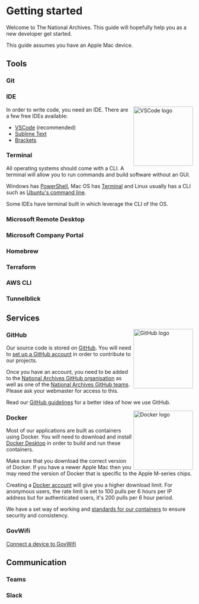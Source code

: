# Getting started

Welcome to The National Archives. This guide will hopefully help you as a new developer get started.

This guide assumes you have an Apple Mac device.

## Tools

### Git

### IDE

<img src="https://upload.wikimedia.org/wikipedia/commons/thumb/9/9a/Visual_Studio_Code_1.35_icon.svg/150px-Visual_Studio_Code_1.35_icon.svg.png" alt="VSCode logo" title="VSCode" width="160" align="right">

In order to write code, you need an IDE. There are a few free IDEs available:

- [VSCode](https://code.visualstudio.com/) (recommended)
- [Sublime Text](https://www.sublimetext.com)
- [Brackets](https://brackets.io/)

### Terminal

All operating systems should come with a CLI. A terminal will allow you to run commands and build software without an GUI.

Windows has [PowerShell](https://learn.microsoft.com/en-us/powershell/), Mac OS has [Terminal](https://support.apple.com/en-gb/guide/terminal/apd5265185d-f365-44cb-8b09-71a064a42125/mac) and Linux usually has a CLI such as [Ubuntu's command line](https://ubuntu.com/tutorials/command-line-for-beginners).

Some IDEs have terminal built in which leverage the CLI of the OS.

### Microsoft Remote Desktop

### Microsoft Company Portal

### Homebrew

### Terraform

### AWS CLI

### Tunnelblick

## Services

<img src="https://upload.wikimedia.org/wikipedia/commons/thumb/c/c2/GitHub_Invertocat_Logo.svg/400px-GitHub_Invertocat_Logo.svg.png" alt="GitHub logo" title="GitHub" width="160" align="right">

### GitHub

Our source code is stored on [GitHub](https://github.com/). You will need to [set up a GitHub account](https://github.com/join) in order to contribute to our projects.

Once you have an account, you need to be added to the [National Archives GitHub organisation](https://github.com/nationalarchives) as well as one of the [National Archives GitHub teams](https://github.com/orgs/nationalarchives/teams). Please ask your webmaster for access to this.

Read our [GitHub guidelines](/developer-handbook/third-party/github/) for a better idea of how we use GitHub.

<img src="https://upload.wikimedia.org/wikipedia/en/thumb/f/f4/Docker_logo.svg/240px-Docker_logo.svg.png" alt="Docker logo" title="Docker" width="160" align="right">

### Docker

Most of our applications are built as containers using Docker. You will need to download and install [Docker Desktop](https://www.docker.com/) in order to build and run these containers.

Make sure that you download the correct version of Docker. If you have a newer Apple Mac then you may need the version of Docker that is specific to the Apple M-series chips.

Creating a [Docker account](https://hub.docker.com/signup) will give you a higher download limit. For anonymous users, the rate limit is set to 100 pulls per 6 hours per IP address but for authenticated users, it's 200 pulls per 6 hour period.

We have a set way of working and [standards for our containers](/developer-handbook/technology/containers/) to ensure security and consistency.

### GovWifi

[Connect a device to GovWifi](https://www.wifi.service.gov.uk/connect-to-govwifi/)

## Communication

### Teams

### Slack
